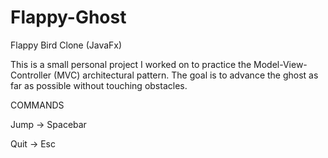# Flappy-Ghost
Flappy Bird Clone (JavaFx)

This is a small personal project I worked on to practice the Model-View-Controller (MVC) architectural pattern.
The goal is to advance the ghost as far as possible without touching obstacles.

COMMANDS

Jump -> Spacebar

Quit -> Esc
